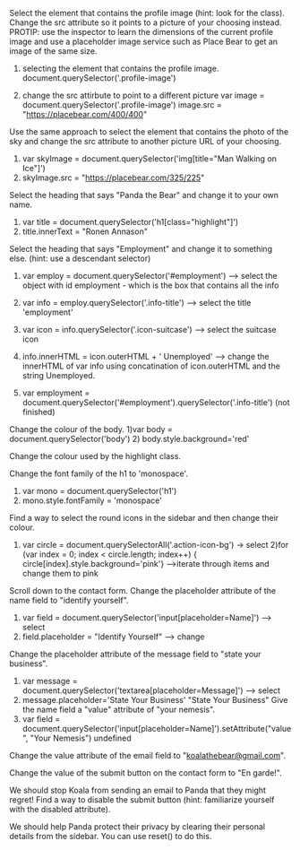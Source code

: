 Select the element that contains the profile image (hint: look for the class). Change the src attribute so it points to a picture of your choosing instead.
PROTIP: use the inspector to learn the dimensions of the current profile image and use a placeholder image service such as Place Bear to get an image of the same size.

1) selecting the element that contains the profile image.
  document.querySelector('.profile-image')

2) change the src attirbute to point to a different picture
  var image = document.querySelector('.profile-image')
  image.src = "https://placebear.com/400/400"



Use the same approach to select the element that contains the photo of the sky and change the src attribute to another picture URL of your choosing.
1) var skyImage = document.querySelector('img[title="Man Walking on Ice"]')
2) skyImage.src = "https://placebear.com/325/225"



Select the heading that says "Panda the Bear" and change it to your own name.
1) var title = document.querySelector('h1[class="highlight"]')
2) title.innerText = "Ronen Annason"

Select the heading that says "Employment" and change it to something else. (hint: use a descendant selector)
1) var employ = document.querySelector('#employment')  --> select the object with id employment - which is the box that contains all the info
2) var info = employ.querySelector('.info-title')  --> select the title 'employment'
3) var icon = info.querySelector('.icon-suitcase')  --> select the suitcase icon
4)  info.innerHTML = icon.outerHTML + '  Unemployed' --> change the innerHTML of var info using concatination of icon.outerHTML and the string Unemployed.

1) var employment = document.querySelector('#employment').querySelector('.info-title')
(not finished)

Change the colour of the body.
1)var body = document.querySelector('body')
2) body.style.background='red'


Change the colour used by the highlight class.

Change the font family of the h1 to 'monospace'.
1) var mono = document.querySelector('h1')
2) mono.style.fontFamily = 'monospace'


Find a way to select the round icons in the sidebar and then change their colour.
1) var circle = document.querySelectorAll('.action-icon-bg')  -> select
2)for (var index = 0; index < circle.length; index++) {
    circle[index].style.background='pink'} -->iterate through items and change them to pink

Scroll down to the contact form. Change the placeholder attribute of the name field to "identify yourself".
1) var field = document.querySelector('input[placeholder=Name]') --> select
2) field.placeholder = "Identify Yourself"  --> change

Change the placeholder attribute of the message field to "state your business".
1)  var message = document.querySelector('textarea[placeholder=Message]')  --> select
2)  message.placeholder='State Your Business'
"State Your Business"
Give the name field a "value" attribute of "your nemesis".
1) var field = document.querySelector('input[placeholder=Name]').setAttribute("value", "Your Nemesis")
undefined 

Change the value attribute of the email field to "koalathebear@gmail.com".

Change the value of the submit button on the contact form to "En garde!".

We should stop Koala from sending an email to Panda that they might regret! Find a way to disable the submit button (hint: familiarize yourself with the disabled attribute).

We should help Panda protect their privacy by clearing their personal details from the sidebar. You can use reset() to do this.
